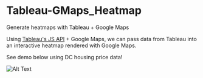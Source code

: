 # Tableau-GMaps_Heatmap
Generate heatmaps with Tableau + Google Maps

Using [Tableau's JS API](https://onlinehelp.tableau.com/current/api/js_api/en-us/JavaScriptAPI/js_api_ref.htm) + Google Maps, we can pass data from Tableau into an interactive heatmap rendered with Google Maps. 

See demo below using DC housing price data!

![Alt Text](https://thumbs.gfycat.com/CluelessFirsthandHammerheadbird-size_restricted.gif)

